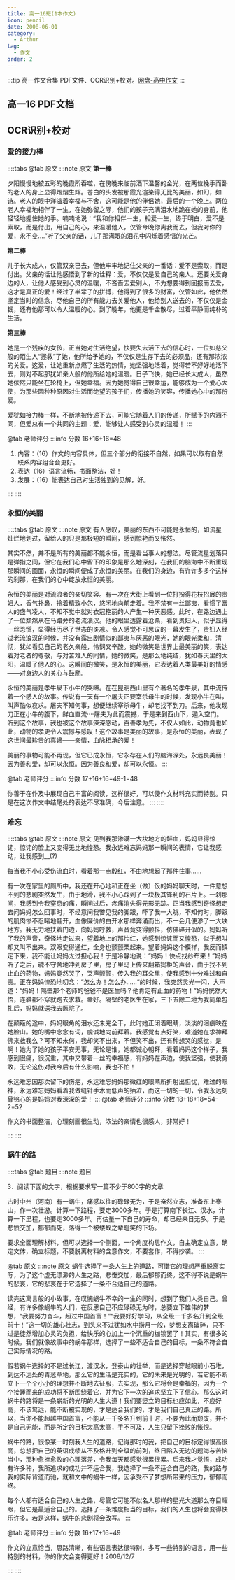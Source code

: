 ```yaml
---
title: 高一16班(1本作文)
icon: pencil
date: 2008-06-01
category:
  - Arthur
tag:
  - 作文
order: 2
---
```

:::tip 高一作文合集
PDF文件、OCR识别+校对。[网盘-高中作文](https://pan.4a1801.life:11443/public/article/Arthur/2.%E9%AB%98%E4%B8%AD)
:::

## 高一16 PDF文档

<PDF url="/assets/pdf/03.pdf" />

## OCR识别+校对

### 爱的接力棒

::::tabs
@tab 原文
:::note 原文
**第一棒**

夕阳慢慢地被五彩的晚霞所吞噬，在傍晚来临前洒下温馨的金光，在两位挽手而卧的老人的身上显得熠熠生辉。苍白的头发被那霞光渲染得无比的美丽，如幻，如诗。老人的眼中洋溢着幸福与不舍，这可能是他的伴侣她，最后的一个晚上。两位老人幸福地相伴了一生，在她弥留之际，他们的孩子充满泪水地跪在她的身前，他轻轻地握住她的手。喃喃地说：“我和你相伴一生，相爱一生，终于明白，爱不是索取，而是付出，用自己的心，来温暖他人，仅管今晚你离我而去，但我对你的爱，永不变....”听了父亲的话，儿子那满眼的泪花中闪烁着感悟的光芒。

**第二棒**

儿子长大成人，仅管双亲已去，但他牢牢地记住父亲的一番话：爱不是索取，而是付出。父亲的话让他感悟到了新的诠释：爱，不仅仅是爱自己的亲人。还要关爱身边的人，让他人感受到心灵的温暖，不吝啬去爱别人，不为想要得到回报而去爱，这才是真正的爱！经过了半辈子的拼搏，他得到了很多的财富，仅管如此，他依然坚定当时的信念，尽他自己的所有能力去关爱他人，他给别人送去的，不仅仅是金钱，还有他那可以令人温暖的心。到了晚年，他更是千金散尽，过着平静而纯朴的生活。

**第三棒**

她是一个残疾的女孩，正当她对生活绝望，快要失去活下去的信心时，一位如慈父般的陌生人“拯救”了她，他所给予她的，不仅仅是生存下去的必须品，还有那浓浓的关爱。这爱，让她重新点燃了生活的热情，她坚强地活着，觉得若不好好地活下去，则对不起那犹如亲人般的他所给她的温暖。日子飞快，她已经长大成人，虽然她依然只能坐在轮椅上，但她幸福。因为她觉得自己很幸运，能够成为一个爱心大使，为那些因种种原因对生活而绝望的孩子们，传播她的笑容，传播她心中的那份爱。

爱犹如接力棒一样，不断地被传递下去，可能它随着人们的传递，所赋予的内涵不同，但爱总有一个共同的主题：爱，能够让人感受到心灵的温暖！
:::

@tab 老师评分
:::info 分数
16+16+16=48

1. 内容：（16）作文的内容具体，但三个部分的衔接不自然，如果可以取有自然联系内容组合会更好。
2. 表达（16）语言流畅，书面整洁，好！
3. 发展：（16）能表达自己对生活独到的见解，好。

:::
::::

### 永恒的美丽

::::tabs
@tab 原文
:::note 原文
有人感叹，美丽的东西不可能是永恒的，如流星灿烂地划过，留给人的只是那极短的瞬间，感到惊艳而又怅然。

其实不然，并不是所有的美丽都不能永恒，而是看当事人的想法。尽管流星划落只是弹指之间，但它在我们心中留下的印象是那么地深刻，在我们的脑海中不断重现那瞬间的画面，永恒的瞬间便成了永恒的美丽。在我们的身边，有许许多多个这样的刹那，在我们的心中绽放永恒的美丽。

永恒的美丽是对流浪者的亲切笑容。有一次在大街上看到一位打扮得花枝招展的贵妇人，香气扑鼻，拎着精致小包，悠闲地向前走着。我不禁有一丝鄙夷，看惯了富人的盛气凌人，不知不觉中就对衣冠艳丽的人产生一种厌恶感。此时，在路边遇上了一位颓然从在马路旁的老流浪汉。他的眼里透露着沧桑，看到贵妇人，似乎显得一丝恐慌，显得经历尽了世态的炎凉。令人感觉不可思议的一幕发生了，贵妇人经过老流浪汉的时候，并没有露出剧情似的鄙夷与厌恶的眼光，她的眼光柔和，清彻，犹如看见自己的老久亲般，怜悯又辛酸。她的微笑是世界上最美丽的笑，表达着对老者的尊敬，与对苦难人的同情，她的微笑，是那么地纯结，犹如春天里的太阳，温暖了他人的心。这瞬间的微笑，是永恒的美丽，它表达着人类最美好的情感——对身边人的关心与鼓励。

永恒的美丽是孝牛泉下小牛的哭啼。在在昆明西山里有个著名的孝牛泉，其中流传着一个感人的故事。传说有一天有一个屠夫正要宰杀母牛的时候，发现小牛在叫，叫声酷似哀求。屠夫不知何事，想便继续宰杀母牛，却老找不到刀。后来，他发现刀正在小牛的腹下，鲜血直流····屠夫为此而震撼，于是来到西山下，遁入空门。听到这个故事，我也被这个故事深深感动，百善孝为先，不仅人如此，动物竟也如此，动物的孝更令人震撼与感叹！这个故事是美丽的故事，是永恒的美丽，表现了这世间最珍贵的真谛——亲情，血脉相承的爱！

美丽的事物可能不再现，但它已成永恒，它永存在人们的脑海深处，永远良美丽！因为善和爱，却可以永恒。因为善良和爱，却可以永恒。
:::

@tab 老师评分
:::info 分数
17+16+16=49-1=48

你善于在作及中展现自己丰富的阅读，这样很好，可以使作文材料充实而特别。只是在这次作文中结尾处的表达不尽准确，今后注意。
:::
::::

### 难忘

::::tabs
@tab 原文
:::note 原文
见到我那渗满一大块地方的鲜血，妈妈显得惊诧，惊诧的脸上又变得无比地惶恐。我永远难忘妈妈那一瞬间的表情，它让我感动，让我感到__(?)

每当我不小心受伤流血时，看着那一点殷红，不由地想起了那件往事……

有一次在家里的厕所中，我还在开心地和正在坐（做）饭的妈妈聊天时，一件意想不到的悲剧突然发生，由于地滑，我不小心踩到了一块极其锋利的石片上。一刹那间，我感到令我窒息的痛，瞬间过后，疼痛消失得元影无踪。正当我感到奇怪想走去问妈妈怎么回事时，不经意间我瞥见我的脚跟，吓了我一大眺，不知何时，脚跟的肌肉惨不忍睹地翻开，血像廉价的白开水那样奔涌而出，不一会几便渗了一大块地方。我无力地扶着门边，向妈妈呼救，声音竟变得颤抖，仿佛碎开似的。妈妈听了我的声音，奇怪地走过来，望着地上的那片红，她感到惊诧而又惶恐，似乎想叫却又叫不出来。双眼变得通红，全身也颤颤栗起来。望着妈妈这个模样，我反而镇定下来，我不能让妈妈太过担心我！于是冷静地说：“妈妈！快点找纱布来！”妈妈听了之后，魂不守舍地冲到房子里，房子里马上传来翻箱捣柜的声音，由于找不到止血的药物，妈妈竟然哭了，哭声颤颤，传入我的耳朵里，使我感到十分难过和自责。正在妈妈惶恐地叨念：“怎么办！怎么办……“的时候，我突然灵光一闪，大声道：“妈妈！隔壁那个老师的爸爸不是医生吗？他肯定有止血的药物！”妈妈恍然大悟，连鞋都不穿就跑去求救。幸好。隔壁的老医生在家，三下五除二地为我简单包扎后，妈妈就送我去医院了。

在颠簸的途中，妈妈眼角的泪水还未完全干，此时她正闭着眼睛，淡淡的泪痕映在她脸山。她的嘴中念念有词，虔诚地向前拜着。我感觉有点好笑，难道她在求神拜佛来救我么？可不知未何，我却笑不出来，不但笑不出，还有种想哭的感觉，是啊！她为了她的孩子平安无事，无论是谁，她都诚心朝拜，看着妈妈这个样子，我感到很痛，很沉重，其中又带着一丝的幸福感，有妈妈在声边，使我坚强，使我勇敢，无论这伤对我今后有什么影响，我也不怕！

永远难忘因那次留下的伤疤，永远难忘妈妈那微红的眼睛所折射出怛忧，难过的眼神，永远难忘妈妈看着我做缝针手术而低声的抽泣，而这一切的一切，令我永远刻骨铭心的是妈妈对我深深的爱！
:::
@tab 老师评分
:::info 分数
18+18+18=54-2=52

作文的书面整洁，心理刻画很生动，浓法的亲情也很感人，非常好！

:::
::::

### 蜗牛的路

::::tabs
@tab 题目
:::note 题目

3．阅读下面的文字，根据要求写一篇不少于800字的文章

古时中州（河南）有一蜗牛，痛感以往的碌碌无为，于是奋然立志，准备东上泰山，作一次壮游。计算一下路程，要走3000多年。于是打算南下长江、汉水，计算一下里程，也要走3000多年。再估量一下自己的寿命，却已经来日无多。于是悲愤交加，郁郁而死，落得一个被蝼蚁之辈耻笑的下场。

要求全面理解材料，但可以选择一个侧面，一个角度构思作文，自主确定立意，确定文体，确立标题，不要脱离材料的含意作文，不要套作，不得抄袭。
:::

@tab 原文
:::note 原文
蜗牛选择了一条人生上的道路，可惜它的理想严重脱离实际，为了这个虚无漂渺的人生之路，悲奋交加，最后郁郁而终。这不得不说是蜗牛的悲哀，它的悲哀在于它选择了一条不合适自己的道路。

读完这寓言般的小故事，在叹惋蜗牛不幸的一生的同时，想到了我们人类自己。曾经，有许多像蜗牛的人们，在反思自己不应碌碌无为时，总要立下雄伟的梦想，“我要努力奋斗，超过中国首富！”“我要好好学习，从全级一千多名升到全级前十！”这一切的雄心壮志，到头来不过犹如水中捞月一般，梦想支离破碎，只不过是徒然增加心灵的负担，给快乐的心加上一个沉重的枷锁罢了！其实，有很多的时候，我们就像故事中的蜗牛那样，选择了一些不适合自己的目标，一条不符合自己实际情况的路。

假若蜗牛选择的不是过长江，渡汉水，登泰山的壮举，而是选择穿越眼前小石堆，到达不远处的青葱草地，那么它的生活是充实的，它的未来是光明的，若它能不断立下一个个小小的理想并不断地去征服，去实现，那么它将会是幸福的，因为一个个接踵而来的成功将不断围绕着它，并为它下一次的追求坚立下了信心。那么这时蜗牛的路将是一条崭新的光明的人生大道！我们要竖立的目标也应如此，不应好高，不该鹜远，能不断被实现的，才是适合我们的，才是我们自己真正的路。所以，当你不能超越中国首富，不能从一千多名升到前十时，不要为此而颓废，并不是自己无能，而是所定的目标太高太高，手不可及，人生只留下挫败的怅恨。

蜗牛的路，很像某一时刻我人生的道路，记得那时的我，把自己的目标定得很高很高，总想把自己的英语成绩从不及格升到全级的前列，终日陷入无边的题海与苦恼当中，那种愈挫愈败的心理落差，令我每天都感觉很累很累。后来我才觉悟，成功有许多种，我所追求的成功并不适合我，我选择了一条不适合自己的路，我的路与我的实际背道而驰，就和文中的蜗牛一样，因承受不了梦想所带来的压力，郁郁而终。

每个人都有适合自己的人生之路，尽管它可能不似名人那样的星光大道那么夺目耀眼，但它是最适合自己的。选择了一条难度相当的目标，我们的人生也将会变得快乐许多。若是这样，蜗牛的悲剧将会改写。
:::

@tab 老师评分
:::info 分数
16+17+16=49

作文的立意恰当，思路清晰，有些语言表达很特别，多写一些特别的语言，用一些特别的材料，你的作文会变得更好！2008/12/7

:::
::::
